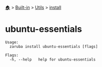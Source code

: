 <!--startTocHeader-->
[🏠](../../../README.md) > [Built-in](../../README.md) > [Utils](../README.md) > [install](README.md)
# ubuntu-essentials
<!--endTocHeader-->

```
Usage:
  zaruba install ubuntu-essentials [flags]

Flags:
  -h, --help   help for ubuntu-essentials

```

<!--startTocSubtopic-->
<!--endTocSubtopic-->